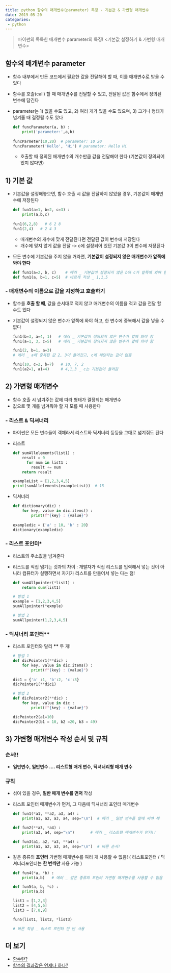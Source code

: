 ```yaml
---
title: python 함수의 매개변수(parameter) 특징 - 기본값 & 가변형 매개변수
date: 2019-05-20
categories:
 - python
---
```





> 파이썬의 독특한  매개변수 parameter의 특징!
> <기본값 설정하기 & 가변형 매개변수>



## 함수의 매개변수 parameter

- 함수 내부에서 만든 코드에서 필요한 값을 전달해야 할 때, 이를 매개변수로 받을 수 있다
- 함수를 호출(call) 할 때 매개변수를 전달할 수 있고, 전달된 값은 함수에서 정의된 변수에 담긴다

- parameter는 1) 없을 수도 있고, 2) 여러 개가 있을 수도 있으며,  3) 크기나 형태가 넘겨줄 때 결정될 수도 있다

  ```python
  def funcParameter(a, b) :
      print('parameter:',a,b)
      
  funcParmeter(10,20)  # parameter: 10 20
  funcParameter('Hello', 'Hi') # parameter: Hello Hi
  ```

  - 호출할 때 정의된 매개변수의 개수만큼 값을 전달해야 한다 (기본값이 정의되어 있지 않다면)







## 1) 기본 값

- 기본값을 설정해놓으면, 함수 호출 시 값을 전달하지 않았을 경우, 기본값이 매개변수에 저장된다

  ```python
  def fun1(a=1, b=2, c=3) :
      print(a,b,c)
      
  fun1(6,2,8)   # 6 2 8
  fun1(2,4)	  # 2 4 3
  ```

  - 매개변수의 개수에 맞게 전달된다면 전달된 값이 변수에 저장된다
  - 개수에 맞지 않게 값을 전달 -> c에 설정되어 있던 기본값 3이 변수에 저장된다



- 모든 변수에 기본값을 주지 않을 거라면, **기본값이 설정되지 않은 매개변수가 앞쪽에 와야 한다**

  ```python
  def fun1(a=2, b, c)    # 에러 _ 기본값이 설정되지 않은 b와 c가 앞쪽에 와야 함
  def fun1(a, b=1, c=5)  # 바르게 작성 _ 1,1,5
  ```



### - 매개변수의 이름으로 값을 지정하고 호출하기

- 함수를 **호출 할 때**, 값을 순서대로 적지 않고 매개변수의 이름을 적고 값을 전달 할 수도 있다

- 기본값이 설정되지 않은 변수가 앞쪽에 와야 하고, 한 변수에 중복해서 값을 넣을 수 없다

  ```python
  fun1(b=3, a=4, 1)   # 에러 _ 기본값이 정의되지 않은 변수가 앞에 와야 함
  fun1(a=1, 3, c=5)   # 에러 _ 기본값이 정의되지 않은 변수가 앞에 와야 함
  ```
  ```python
  fun1(2, b=1, a=3)
  # 에러 _ a에 중복된 값 2, 3이 들어갔고, c에 해당하는 값이 없음
  ```
  ```python
  fun1(10, c=2, b=7)   # 10, 7, 2
  fun1(a2=1, a1=4)     # 4,1,3 _ c는 기본값이 들어감
  ```



## 2) 가변형 매개변수

- 함수 호출 시 넘겨주는 값에 따라 형태가 결정되는 매개변수
- 값으로 몇 개를 넘겨줘야 할 지 모를 때 사용한다



### - 리스트 & 딕셔너리

- 파이썬은 모든 변수들이 객체라서 리스트와 딕셔너리 등등을 그대로 넘겨줘도 된다

- 리스트

  ```python
  def sumAllelements(list1) :
      result = 0
    	for num in list1 :
          result += num
      return result
  
  exampleList = [1,2,3,4,5]
  print(sumAllelements(exampleList))  # 15 
  ```
  
- 딕셔너리

  ```python
  def dictionary(dic) :
      for key, value in dic.items() :
          print(f"{key} : {value}")
          
  exampledic = {'a' : 10, 'b' : 20}
  dictionary(exampledic)
  ```

  

### - 리스트 포인터*

- 리스트의 주소값을 넘겨준다

- 리스트를 직접 넘기는 것과의 차이 : 개발자가 직접 리스트를 입력해서 넣는 것이 아니라 컴퓨터가 실행하면서 자기가 리스트를 만들어서 넣는 다는 점!

  ```python
  def sumAllpointer(*list1) :
      return sum(list1)
  
  # 방법 1
  example = [1,2,3,4,5]
  sumAllpointer(*exmple)
  
  # 방법 2
  sumAllpointer(1,2,3,4,5)
  ```



### - 딕셔너리 포인터**

- 리스트 포인터와 달리 __**__ 두 개!

  ```python
  # 방법 1
  def dicPointer1(**dic) :
      for key, value in dic.items() :
          print(f"{key} : {value}")
          
  dic1 = {'a' :1, 'b':2, 'c':3}
  dicPointer1(**dic1)
  ```

  ```python
  # 방법 2
  def dicPointer2(**dic) :
      for key, value in dic :
          print(f"{key} : {value}")
  
  dicPointer2(a1=10)
  dicPointer2(b1 = 10, b2 =20, b3 = 49)
  ```

  

## 3) 가변형 매개변수 작성 순서 및 규칙

### 순서!!

- **일반변수, 일반변수 .... 리스트형 매개 변수, 딕셔너리형 매개 변수**



### 규칙

- 섞여 있을 경우, **일반 매개 변수를 먼저** 작성

- 리스트 포인터 매개변수가 먼저, 그 다음에 딕셔너리 포인터 매개변수 

  ```python
  def fun1(*a1, **a2, a3, a4) :
      print(a1, a2, a3, a4, sep="\n")  # 에러 _ 일반 변수를 앞에 써야 해
  ```

  ```python
  def fun2(**a3, *a4) :
      print(a3, a4, sep="\n")  		# 에러 _ 리스트형 매개변수가 먼저!!
  ```

  ```python
  def fun3(a1, a2, *a3, **a4) :
      print(a1, a2, a3, a4, sep="\n")  # 바른 순서!
  ```

  

- 같은 종류의 **포인터** 가변형 매개변수를 여러 개 사용할 수 없음! ( 리스트포인터 / 딕셔너리포인터는 **한 번씩만** 사용 가능 )

  ```python
  def fun4(*a, *b) :
      print(a,b)   # 에러 _ 같은 종류의 포인터 가변형 매개변수를 사용할 수 없음
  ```

  ```python
  def fun5(a, b, *c) :
      print(a,b)
  
  list1 = [1,2,3]
  list2 = [4,5,6]
  list3 = [7,8,9]
  
  fun5(list1, list2, *list3)		
  
  # 바른 작성 _ 리스트 포인터 한 번 사용
  ```

  




## 더 보기

- [함수란?](#)
- [함수의 결과값은 언제나 하나?](#)

